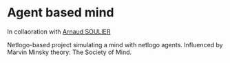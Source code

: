 # Agent based mind
In collaoration with [Arnaud SOULIER](https://github.com/souliera)

Netlogo-based project simulating a mind with netlogo agents.
Influenced by Marvin Minsky theory: The Society of Mind.
